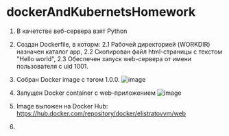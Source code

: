 # dockerAndKubernetsHomework

1. В качетстве веб-сервера взят Python

2. Создан Dockerfile, в которм:
  2.1 Рабочей директорией (WORKDIR) назначен каталог app,
  2.2 Скопирован файл html-страницы с текстом "Hello world",
  2.3 Обеспечен запуск web-сервера от имени пользователя с uid 1001.
  
3. Собран Docker image с тэгом 1.0.0.
![image](https://user-images.githubusercontent.com/107641976/174148250-84d99613-605b-4c41-9038-fca53c14d036.png)

4. Запущен Docker container с web-приложением
![image](https://user-images.githubusercontent.com/107641976/174148501-7da76a91-a591-4f69-a8e2-7f13a8a99e7f.png)

5. Image выложен на Docker Hub: https://hub.docker.com/repository/docker/elistratovvm/web

6. 
